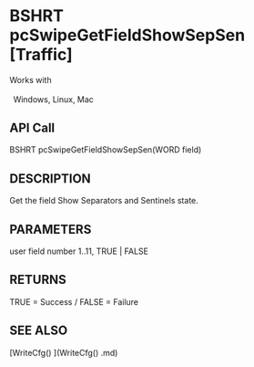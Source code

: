 # BSHRT pcSwipeGetFieldShowSepSen [Traffic]

Works with <p class="s1" style="padding-top: 2pt;padding-left: 5pt;text-indent: 0pt;text-align: left;"><a name="bookmark325">&zwnj;</a>Windows, Linux, Mac<a name="bookmark326">&zwnj;</a></p>

## API Call
BSHRT pcSwipeGetFieldShowSepSen(WORD field)
## DESCRIPTION
Get the field Show Separators and Sentinels state.

## PARAMETERS
user field number 1..11, TRUE | FALSE

## RETURNS
TRUE = Success / FALSE = Failure

## SEE ALSO
[WriteCfg() ](WriteCfg() .md)
